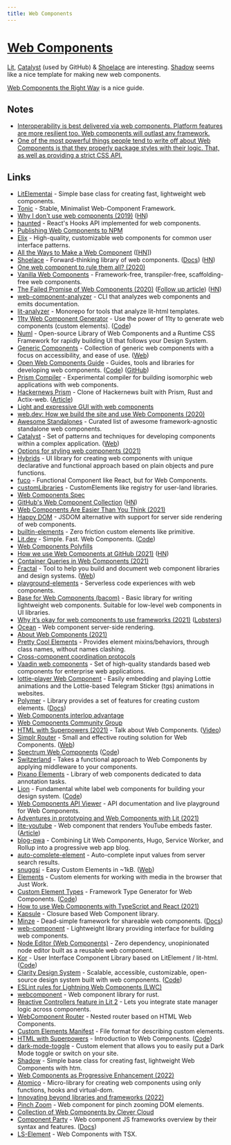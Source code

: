 ```yaml
---
title: Web Components
---
```


# [Web Components](https://www.webcomponents.org/introduction)

[Lit](https://lit.dev/), [Catalyst](https://github.github.io/catalyst/) (used by GitHub) & [Shoelace](https://shoelace.style/) are interesting. [Shadow](https://github.com/Zaubrik/shadow) seems like a nice template for making new web components.

[Web Components the Right Way](https://github.com/mateusortiz/webcomponents-the-right-way) is a nice guide.

## Notes

- [Interoperability is best delivered via web components. Platform features are more resilient too. Web components will outlast any framework.](https://twitter.com/zachleat/status/1468961751748136972)
- [One of the most powerful things people tend to write off about Web Components is that they properly package styles with their logic. That, as well as providing a strict CSS API.](https://twitter.com/techytacos/status/1520140205453324288)

## Links

- [LitElementai](https://github.com/Polymer/lit-element) - Simple base class for creating fast, lightweight web components.
- [Tonic](https://github.com/heapwolf/tonic/) - Stable, Minimalist Web-Component Framework.
- [Why I don't use web components (2019)](https://dev.to/richharris/why-i-don-t-use-web-components-2cia) ([HN](https://news.ycombinator.com/item?id=20232628))
- [haunted](https://github.com/matthewp/haunted) - React's Hooks API implemented for web components.
- [Publishing Web Components to NPM](https://open-wc.org/publishing/)
- [Elix](https://github.com/elix/elix) - High-quality, customizable web components for common user interface patterns.
- [All the Ways to Make a Web Component](https://webcomponents.dev/blog/all-the-ways-to-make-a-web-component/) ([[HN](https://news.ycombinator.com/item?id=23871367)])
- [Shoelace](https://github.com/shoelace-style/shoelace) - Forward-thinking library of web components. ([Docs](https://shoelace.style/)) ([HN](https://news.ycombinator.com/item?id=30900220))
- [One web component to rule them all? (2020)](https://www.filamentgroup.com/lab/delegator/)
- [Vanilla Web Components](https://github.com/vanillawc/vanillawc) - Framework-free, transpiler-free, scaffolding-free web components.
- [The Failed Promise of Web Components (2020)](https://lea.verou.me/2020/09/the-failed-promise-of-web-components/) ([Follow up article](https://blog.carlmjohnson.net/post/2020/web-components/)) ([HN](https://news.ycombinator.com/item?id=24640151))
- [web-component-analyzer](https://github.com/runem/web-component-analyzer) - CLI that analyzes web components and emits documentation.
- [lit-analyzer](https://github.com/runem/lit-analyzer) - Monorepo for tools that analyze lit-html templates.
- [11ty Web Component Generator](https://11ty-web-component-generator.netlify.app/) - Use the power of 11ty to generate web components (custom elements). ([Code](https://github.com/5t3ph/11ty-web-component-generator))
- [Numl](https://github.com/tenphi/numl) - Open-source Library of Web Components and a Runtime CSS Framework for rapidly building UI that follows your Design System.
- [Generic Components](https://github.com/thepassle/generic-components) - Collection of generic web components with a focus on accessibility, and ease of use. ([Web](https://genericcomponents.netlify.app/))
- [Open Web Components Guide](https://open-wc.org/guide/) - Guides, tools and libraries for developing web components. ([Code](https://github.com/open-wc/open-wc)) ([GitHub](https://github.com/open-wc))
- [Prism Compiler](https://github.com/kaleidawave/prism) - Experimental compiler for building isomorphic web applications with web components.
- [Hackernews Prism](https://github.com/kaleidawave/hackernews-prism) - Clone of Hackernews built with Prism, Rust and Actix-web. ([Article](https://kaleidawave.medium.com/hacker-news-clone-with-prism-rust-b4c681fe07af))
- [Light and expressive GUI with web components](https://github.com/juliendargelos/gui)
- [web.dev: How we build the site and use Web Components (2020)](https://web.dev/how-we-build-webdev-and-use-web-components/)
- [Awesome Standalones](https://github.com/davatron5000/awesome-standalones) - Curated list of awesome framework-agnostic standalone web components.
- [Catalyst](https://github.com/github/catalyst) - Set of patterns and techniques for developing components within a complex application. ([Web](https://github.github.io/catalyst/))
- [Options for styling web components (2021)](https://nolanlawson.com/2021/01/03/options-for-styling-web-components/)
- [Hybrids](https://github.com/hybridsjs/hybrids) - UI library for creating web components with unique declarative and functional approach based on plain objects and pure functions.
- [fuco](https://github.com/wtnbass/fuco) - Functional Component like React, but for Web Components.
- [customLibraries](https://github.com/WebReflection/custom-libraries) - CustomElements like registry for user-land libraries.
- [Web Components Spec](https://github.com/WICG/webcomponents)
- [GitHub's Web Component Collection](https://github.com/github/github-elements) ([HN](https://news.ycombinator.com/item?id=26437668))
- [Web Components Are Easier Than You Think (2021)](https://css-tricks.com/web-components-are-easier-than-you-think/)
- [Happy DOM](https://github.com/capricorn86/happy-dom) - JSDOM alternative with support for server side rendering of web components.
- [builtin-elements](https://github.com/WebReflection/builtin-elements) - Zero friction custom elements like primitive.
- [Lit.dev](https://lit.dev/) - Simple. Fast. Web Components. ([Code](https://github.com/lit/lit.dev))
- [Web Components Polyfills](https://github.com/webcomponents/polyfills)
- [How we use Web Components at GitHub (2021)](https://github.blog/2021-05-04-how-we-use-web-components-at-github/) ([HN](https://news.ycombinator.com/item?id=27045450))
- [Container Queries in Web Components (2021)](https://mxb.dev/blog/container-queries-web-components/)
- [Fractal](https://github.com/frctl/fractal) - Tool to help you build and document web component libraries and design systems. ([Web](https://fractal.build/))
- [playground-elements](https://github.com/PolymerLabs/playground-elements) - Serverless code experiences with web components.
- [Base for Web Components (bacom)](https://github.com/prantlf/bacom) - Basic library for writing lightweight web components. Suitable for low-level web components in UI libraries.
- [Why it’s okay for web components to use frameworks (2021)](https://nolanlawson.com/2021/08/01/why-its-okay-for-web-components-to-use-frameworks/) ([Lobsters](https://lobste.rs/s/dxbwyb/why_it_s_okay_for_web_components_use))
- [Ocean](https://github.com/matthewp/ocean) - Web component server-side rendering.
- [About Web Components (2021)](https://webreflection.medium.com/about-web-components-cc3e8b4035b0)
- [Pretty Cool Elements](https://github.com/WebReflection/p-cool) - Provides element mixins/behaviors, through class names, without names clashing.
- [Cross-component coordination protocols](https://github.com/webcomponents/community-protocols)
- [Vaadin web components](https://github.com/vaadin/web-components) - Set of high-quality standards based web components for enterprise web applications.
- [lottie-player Web Component](https://github.com/LottieFiles/lottie-player) - Easily embedding and playing Lottie animations and the Lottie-based Telegram Sticker (tgs) animations in websites.
- [Polymer](https://github.com/Polymer/polymer) - Library provides a set of features for creating custom elements. ([Docs](https://polymer-library.polymer-project.org/))
- [Web Components interlop advantage](https://twitter.com/justinfagnani/status/1444739792017653763)
- [Web Components Community Group](https://github.com/w3c/webcomponents-cg)
- [HTML with Superpowers (2021)](https://daverupert.com/2021/10/html-with-superpowers/) - Talk about Web Components. ([Video](https://www.youtube.com/watch?v=fEhBkSZ15qM))
- [Simplr Router](https://github.com/Simplr/simplr-router) - Small and effective routing solution for Web Components. ([Web](https://simplr.github.io/simplr-router/))
- [Spectrum Web Components](https://opensource.adobe.com/spectrum-web-components/) ([Code](https://github.com/adobe/spectrum-web-components))
- [Switzerland](https://github.com/Wildhoney/Switzerland) - Takes a functional approach to Web Components by applying middleware to your components.
- [Pixano Elements](https://github.com/pixano/pixano-elements) - Library of web components dedicated to data annotation tasks.
- [Lion](https://lion-web.netlify.app/) - Fundamental white label web components for building your design system. ([Code](https://github.com/ing-bank/lion))
- [Web Components API Viewer](https://github.com/web-padawan/api-viewer-element) - API documentation and live playground for Web Components.
- [Adventures in prototyping and Web Components with Lit (2021)](https://benfrain.com/adventures-in-prototyping-and-web-components-with-lit/)
- [lite-youtube](https://github.com/justinribeiro/lite-youtube) - Web component that renders YouTube embeds faster. ([Article](https://justinribeiro.com/chronicle/2021/11/18/lite-youtube-web-component-goes-1.0-offers-more-features/))
- [blog-pwa](https://github.com/justinribeiro/blog-pwa) - Combining Lit Web Components, Hugo, Service Worker, and Rollup into a progressive web app blog.
- [auto-complete-element](https://github.com/github/auto-complete-element) - Auto-complete input values from server search results.
- [snuggsi](https://github.com/devpunks/snuggsi) - Easy Custom Elements in ~1kB. ([Web](https://snuggsi.com/))
- [Elements](https://github.com/muxinc/elements) - Custom elements for working with media in the browser that Just Work.
- [Custom Element Types](https://custom-element-types.web.app/) - Framework Type Generator for Web Components. ([Code](https://github.com/coryrylan/custom-element-types))
- [How to use Web Components with TypeScript and React (2021)](https://coryrylan.com/blog/how-to-use-web-components-with-typescript-and-react)
- [Kapsule](https://github.com/vasturiano/kapsule) - Closure based Web Component library.
- [Minze](https://github.com/n6ai/minze) - Dead-simple framework for shareable web components. ([Docs](https://minze.dev/))
- [web-component](https://github.com/vardius/web-component) - Lightweight library providing interface for building web components.
- [Node Editor (Web Components)](https://github.com/Qix-/node-editor) - Zero dependency, unopinionated node editor built as a reusable web component.
- [Kor](https://kor-ui.com/introduction/welcome) - User Interface Component Library based on LitElement / lit-html. ([Code](https://github.com/kor-ui/kor))
- [Clarity Design System](https://clarity.design/) - Scalable, accessible, customizable, open-source design system built with web components. ([Code](https://github.com/vmware-clarity/core))
- [ESLint rules for Lightning Web Components (LWC)](https://github.com/salesforce/eslint-plugin-lwc)
- [webcomponent](https://github.com/richardanaya/webcomponent) - Web component library for rust.
- [Reactive Controllers feature in Lit 2](https://twitter.com/buildWithLit/status/1507032453080305665) - Lets you integrate state manager logic across components.
- [WebComponent Router](https://github.com/ryansolid/webcomponent-router) - Nested router based on HTML Web Components.
- [Custom Elements Manifest](https://github.com/webcomponents/custom-elements-manifest) - File format for describing custom elements.
- [HTML with Superpowers](https://htmlwithsuperpowers.netlify.app/) - Introduction to Web Components. ([Code](https://github.com/davatron5000/htmlwithsuperpowers))
- [dark-mode-toggle](https://github.com/GoogleChromeLabs/dark-mode-toggle) - Custom element that allows you to easily put a Dark Mode toggle or switch on your site.
- [Shadow](https://github.com/Zaubrik/shadow) - Simple base class for creating fast, lightweight Web Components with htm.
- [Web Components as Progressive Enhancement (2022)](https://cloudfour.com/thinks/web-components-as-progressive-enhancement/)
- [Atomico](https://github.com/atomicojs/atomico) - Micro-library for creating web components using only functions, hooks and virtual-dom.
- [Innovating beyond libraries and frameworks (2022)](https://nilsnh.no/2022/04/09/innovating-beyond-libraries-and-frameworks/)
- [Pinch Zoom](https://github.com/GoogleChromeLabs/pinch-zoom) - Web component for pinch zooming DOM elements.
- [Collection of Web Components by Clever Cloud](https://github.com/CleverCloud/clever-components)
- [Component Party](https://github.com/matschik/component-party) - Web component JS frameworks overview by their syntax and features. ([Docs](https://component-party.pages.dev/#declare-state))
- [LS-Element](https://github.com/lsegurado/ls-element) - Web Components with TSX.